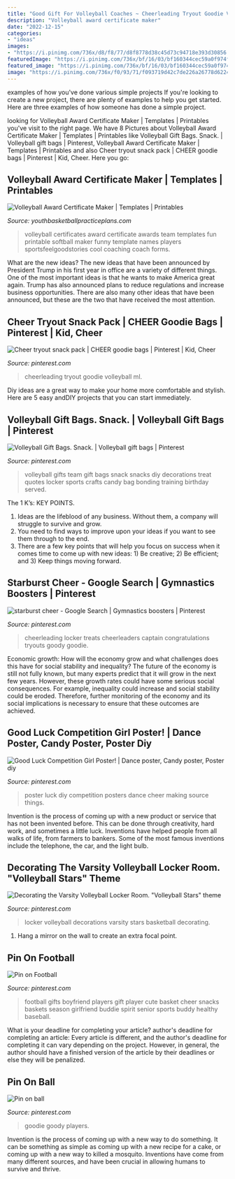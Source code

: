 ```yaml
---
title: "Good Gift For Volleyball Coaches ~ Cheerleading Tryout Goodie Volleyball Ml"
description: "Volleyball award certificate maker"
date: "2022-12-15"
categories:
- "ideas"
images:
- "https://i.pinimg.com/736x/d8/f8/77/d8f8778d38c45d73c94718e393d30856.jpg"
featuredImage: "https://i.pinimg.com/736x/bf/16/03/bf160344cec59a0f974fa8437eae3a85--girl-posters-good-luck.jpg"
featured_image: "https://i.pinimg.com/736x/bf/16/03/bf160344cec59a0f974fa8437eae3a85--girl-posters-good-luck.jpg"
image: "https://i.pinimg.com/736x/f0/93/71/f093719d42c7de226a26778d62246a48--cute-boyfriend-ideas-good-ideas.jpg"
---
```



examples of how you've done various simple projects
If you're looking to create a new project, there are plenty of examples to help you get started. Here are three examples of how someone has done a simple project.

	

		
looking for Volleyball Award Certificate Maker | Templates | Printables you've visit to the right page. We have 8 Pictures about Volleyball Award Certificate Maker | Templates | Printables like Volleyball Gift Bags. Snack. | Volleyball gift bags | Pinterest, Volleyball Award Certificate Maker | Templates | Printables and also Cheer tryout snack pack | CHEER goodie bags | Pinterest | Kid, Cheer. Here you go:
		
    
## Volleyball Award Certificate Maker | Templates | Printables

<img loading=lazy src="https://www.youthbasketballpracticeplans.com/wp-content/uploads/volleygridnew.jpg" onerror="this.onerror=null;this.src='https://tse1.mm.bing.net/th?id=OIP.j5LMPTdOeCW6sbmjfh3kGwHaLc&amp;pid=15.1';" alt="Volleyball Award Certificate Maker | Templates | Printables">

_Source: youthbasketballpracticeplans.com_

>volleyball certificates award certificate awards team templates fun printable softball maker funny template names players sportsfeelgoodstories cool coaching coach forms. 

	

What are the new ideas?
The new ideas that have been announced by President Trump in his first year in office are a variety of different things. One of the most important ideas is that he wants to make America great again. Trump has also announced plans to reduce regulations and increase business opportunities. There are also many other ideas that have been announced, but these are the two that have received the most attention.

    
## Cheer Tryout Snack Pack | CHEER Goodie Bags | Pinterest | Kid, Cheer

<img loading=lazy src="https://s-media-cache-ak0.pinimg.com/736x/11/31/28/11312834b046ccd69673498aefcb349c.jpg" onerror="this.onerror=null;this.src='https://tse2.mm.bing.net/th?id=OIP.Gfg4XCLcyJJEbbtouPfVnQHaFj&amp;pid=15.1';" alt="Cheer tryout snack pack | CHEER goodie bags | Pinterest | Kid, Cheer">

_Source: pinterest.com_

>cheerleading tryout goodie volleyball ml. 

	

Diy ideas are a great way to make your home more comfortable and stylish. Here are 5 easy andDIY projects that you can start immediately.

    
## Volleyball Gift Bags. Snack. | Volleyball Gift Bags | Pinterest

<img loading=lazy src="https://s-media-cache-ak0.pinimg.com/736x/6f/51/b4/6f51b43a1c617f62dc445cb5f1de6709.jpg" onerror="this.onerror=null;this.src='https://tse1.mm.bing.net/th?id=OIP.AZsdAWCTZm9BzU8Jq2KEswHaJ3&amp;pid=15.1';" alt="Volleyball Gift Bags. Snack. | Volleyball gift bags | Pinterest">

_Source: pinterest.com_

>volleyball gifts team gift bags snack snacks diy decorations treat quotes locker sports crafts candy bag bonding training birthday served. 

	

The 1 K’s: KEY POINTS.
1. Ideas are the lifeblood of any business. Without them, a company will struggle to survive and grow.
2. You need to find ways to improve upon your ideas if you want to see them through to the end.
3. There are a few key points that will help you focus on success when it comes time to come up with new ideas: 1) Be creative; 2) Be efficient; and 3) Keep things moving forward.

    
## Starburst Cheer - Google Search | Gymnastics Boosters | Pinterest

<img loading=lazy src="https://i.pinimg.com/736x/d8/f8/77/d8f8778d38c45d73c94718e393d30856.jpg" onerror="this.onerror=null;this.src='https://tse2.mm.bing.net/th?id=OIP.QDQ12fJuNmL3X-MKRhLRxAHaJ3&amp;pid=15.1';" alt="starburst cheer - Google Search | Gymnastics boosters | Pinterest">

_Source: pinterest.com_

>cheerleading locker treats cheerleaders captain congratulations tryouts goody goodie. 

	

Economic growth: How will the economy grow and what challenges does this have for social stability and inequality?
The future of the economy is still not fully known, but many experts predict that it will grow in the next few years. However, these growth rates could have some serious social consequences. For example, inequality could increase and social stability could be eroded. Therefore, further monitoring of the economy and its social implications is necessary to ensure that these outcomes are achieved.

    
## Good Luck Competition Girl Poster! | Dance Poster, Candy Poster, Poster Diy

<img loading=lazy src="https://i.pinimg.com/736x/bf/16/03/bf160344cec59a0f974fa8437eae3a85--girl-posters-good-luck.jpg" onerror="this.onerror=null;this.src='https://tse2.mm.bing.net/th?id=OIP.bqqnrAB4LycKVW4ef9FaoQHaNK&amp;pid=15.1';" alt="Good Luck Competition Girl Poster! | Dance poster, Candy poster, Poster diy">

_Source: pinterest.com_

>poster luck diy competition posters dance cheer making source things. 

	

Invention is the process of coming up with a new product or service that has not been invented before. This can be done through creativity, hard work, and sometimes a little luck. Inventions have helped people from all walks of life, from farmers to bankers. Some of the most famous inventions include the telephone, the car, and the light bulb.

    
## Decorating The Varsity Volleyball Locker Room. &quot;Volleyball Stars&quot; Theme

<img loading=lazy src="https://i.pinimg.com/736x/98/e7/d6/98e7d65ce7024584be88fd519d7065a0--volleyball-locker-decorations-school-decorations.jpg" onerror="this.onerror=null;this.src='https://tse3.mm.bing.net/th?id=OIP.s0lLIHBR3k0Teja6nw-zxwHaHW&amp;pid=15.1';" alt="Decorating the Varsity Volleyball Locker Room. &quot;Volleyball Stars&quot; theme">

_Source: pinterest.com_

>locker volleyball decorations varsity stars basketball decorating. 

	

1. Hang a mirror on the wall to create an extra focal point.

    
## Pin On Football

<img loading=lazy src="https://i.pinimg.com/736x/f0/93/71/f093719d42c7de226a26778d62246a48--cute-boyfriend-ideas-good-ideas.jpg" onerror="this.onerror=null;this.src='https://tse4.mm.bing.net/th?id=OIP.AZfANNtmj6gb3H8cTVHx3QHaJ3&amp;pid=15.1';" alt="Pin on Football">

_Source: pinterest.com_

>football gifts boyfriend players gift player cute basket cheer snacks baskets season girlfriend buddie spirit senior sports buddy healthy baseball. 

	

What is your deadline for completing your article?
author's deadline for completing an article:
Every article is different, and the author's deadline for completing it can vary depending on the project. However, in general, the author should have a finished version of the article by their deadlines or else they will be penalized.

    
## Pin On Ball

<img loading=lazy src="https://i.pinimg.com/originals/5d/a3/2b/5da32b447d53ef25da799ccaef6d1903.jpg" onerror="this.onerror=null;this.src='https://tse2.mm.bing.net/th?id=OIP.tgxaJejszVeoANuorWrs0AAAAA&amp;pid=15.1';" alt="Pin on ball">

_Source: pinterest.com_

>goodie goody players. 

	

Invention is the process of coming up with a new way to do something. It can be something as simple as coming up with a new recipe for a cake, or coming up with a new way to killed a mosquito. Inventions have come from many different sources, and have been crucial in allowing humans to survive and thrive.

